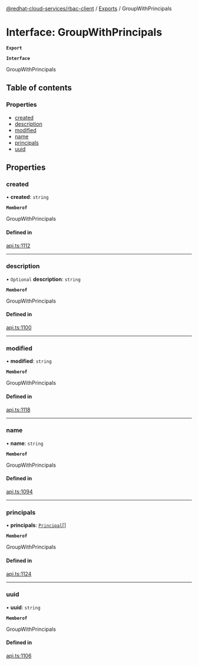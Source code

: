 [@redhat-cloud-services/rbac-client](../README.md) / [Exports](../modules.md) / GroupWithPrincipals

# Interface: GroupWithPrincipals

**`Export`**

**`Interface`**

GroupWithPrincipals

## Table of contents

### Properties

- [created](GroupWithPrincipals.md#created)
- [description](GroupWithPrincipals.md#description)
- [modified](GroupWithPrincipals.md#modified)
- [name](GroupWithPrincipals.md#name)
- [principals](GroupWithPrincipals.md#principals)
- [uuid](GroupWithPrincipals.md#uuid)

## Properties

### created

• **created**: `string`

**`Memberof`**

GroupWithPrincipals

#### Defined in

[api.ts:1112](https://github.com/mkholjuraev/javascript-clients/blob/master/packages/rbac/api.ts#L1112)

___

### description

• `Optional` **description**: `string`

**`Memberof`**

GroupWithPrincipals

#### Defined in

[api.ts:1100](https://github.com/mkholjuraev/javascript-clients/blob/master/packages/rbac/api.ts#L1100)

___

### modified

• **modified**: `string`

**`Memberof`**

GroupWithPrincipals

#### Defined in

[api.ts:1118](https://github.com/mkholjuraev/javascript-clients/blob/master/packages/rbac/api.ts#L1118)

___

### name

• **name**: `string`

**`Memberof`**

GroupWithPrincipals

#### Defined in

[api.ts:1094](https://github.com/mkholjuraev/javascript-clients/blob/master/packages/rbac/api.ts#L1094)

___

### principals

• **principals**: [`Principal`](Principal.md)[]

**`Memberof`**

GroupWithPrincipals

#### Defined in

[api.ts:1124](https://github.com/mkholjuraev/javascript-clients/blob/master/packages/rbac/api.ts#L1124)

___

### uuid

• **uuid**: `string`

**`Memberof`**

GroupWithPrincipals

#### Defined in

[api.ts:1106](https://github.com/mkholjuraev/javascript-clients/blob/master/packages/rbac/api.ts#L1106)
